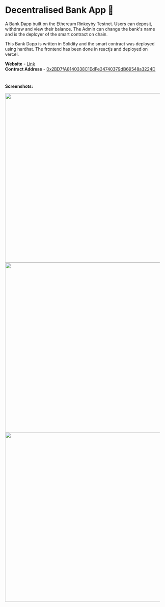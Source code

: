 # **Decentralised Bank App** 🏦

A Bank Dapp built on the Ethereum Rinkeyby Testnet. Users can deposit, withdraw and view their balance. The Admin can change the bank's name and is the deployer of the smart contract on chain.

This Bank Dapp is written in Solidity and the smart contract was deployed using hardhat. The frontend has been done in reactjs and deployed on vercel.

**Website** - [Link](https://bankdapp.vercel.app/)  
**Contract Address** - [0x2BD7fA8140338C1EdFe34740379dB69548a3224D](https://rinkeby.etherscan.io/address/0x2BD7fA8140338C1EdFe34740379dB69548a3224D) 
#
**Screenshots:**

<img src="https://i.ibb.co/88gpr18/connect-wallet.jpg" width="550">  

<img src="https://i.ibb.co/ysY0gpd/deposit.jpg" width="550">  

<img src="https://i.ibb.co/BrSQpjF/withdraw.jpg" width="550">  


 
